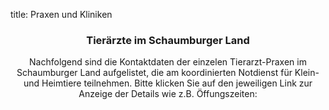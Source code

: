 title: Praxen und Kliniken

<!-- Jumbotron Header -->
<header markdown="1" class="jumbotron">

### Tierärzte im Schaumburger Land

Nachfolgend sind die Kontaktdaten der einzelen Tierarzt-Praxen im Schaumburger Land aufgelistet, die am koordinierten Notdienst für Klein- und Heimtiere teilnehmen. Bitte klicken Sie auf den jeweiligen Link zur Anzeige der Details wie z.B. Öffungszeiten:

</header>

<!-- Vet med logo Lizenz, welches wir von Wikimedia haben:
"<a href="http://commons.wikimedia.org/wiki/File:Vetlogo.svg#mediaviewer/Datei:Vetlogo.svg">Vetlogo</a>“ von uwemueller - <span class="int-own-work">Eigenes Werk</span>. Lizenziert unter <a href="http://creativecommons.org/licenses/by-sa/3.0/" title="Creative Commons Attribution-Share Alike 3.0">CC BY-SA 3.0</a> über <a href="//commons.wikimedia.org/wiki/">Wikimedia Commons</a>.
-->
